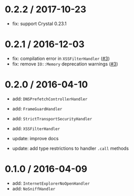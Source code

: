 0.2.2 / 2017-10-23
==================

- fix: support Crystal 0.23.1

0.2.1 / 2016-12-03
==================

- fix: compilation error in `XSSFilterHandler` ([#3](https://github.com/EvanHahn/crystal-helmet/pull/3))
- fix: remove `IO::Memory` deprecation warnings ([#3](https://github.com/EvanHahn/crystal-helmet/pull/3))

0.2.0 / 2016-04-10
==================

- add: `DNSPrefetchControllerHandler`
- add: `FrameGuardHandler`
- add: `StrictTransportSecurityHandler`
- add: `XSSFilterHandler`

- update: improve docs
- update: add type restrictions to handler `.call` methods

0.1.0 / 2016-04-09
==================

- add: `InternetExplorerNoOpenHandler`
- add: `NoSniffHandler`

